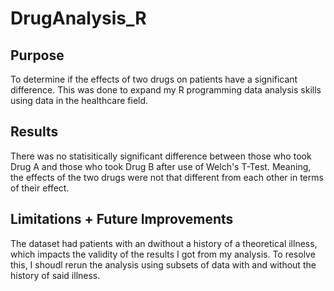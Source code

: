 # DrugAnalysis_R

## Purpose
To determine if the effects of two drugs on patients have a significant difference. This was done to expand my R programming data analysis skills using data in the healthcare field.

## Results

There was no statisitically significant difference between those who took Drug A and those who took Drug B after use of Welch's T-Test. Meaning, the effects of the two drugs were not that different from each other in terms of their effect.

## Limitations + Future Improvements

The dataset had patients with an dwithout a history of a theoretical illness, which impacts the validity of the results I got from my analysis. To resolve this, I shoudl rerun the analysis using subsets of data with and without the history of said illness.
